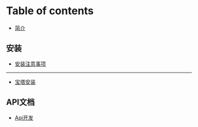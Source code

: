 # Table of contents

* [简介](README.md)

## 安装 <a href="#install" id="install"></a>

* [安装注意事项](install/an-zhuang-zhu-yi-shi-xiang.md)

***

* [宝塔安装](bao-ta-an-zhuang.md)

## API文档 <a href="#api_doc" id="api_doc"></a>

* [Api开发](api\_doc/api-kai-fa.md)
